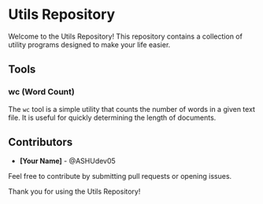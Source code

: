 # Utils Repository

Welcome to the Utils Repository! This repository contains a collection of utility programs designed to make your life easier. 

## Tools

### wc (Word Count)
The `wc` tool is a simple utility that counts the number of words in a given text file. It is useful for quickly determining the length of documents.

## Contributors

- **[Your Name]** - @ASHUdev05

Feel free to contribute by submitting pull requests or opening issues.

Thank you for using the Utils Repository!